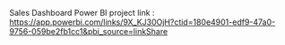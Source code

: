 Sales Dashboard Power BI project link : https://app.powerbi.com/links/9X_KJ30OjH?ctid=180e4901-edf9-47a0-9756-059be2fb1cc1&pbi_source=linkShare
